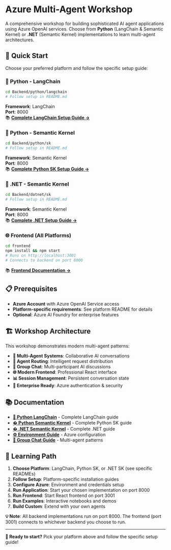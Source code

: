 # Azure Multi-Agent Workshop 

A comprehensive workshop for building sophisticated AI agent applications using Azure OpenAI services. Choose from **Python** (LangChain & Semantic Kernel) or **.NET** (Semantic Kernel) implementations to learn multi-agent architectures.

## 🚀 Quick Start

Choose your preferred platform and follow the specific setup guide:

### 🐍 **Python - LangChain**
```bash
cd Backend/python/langchain
# Follow setup in README.md
```
**Framework**: LangChain  
**Port**: 8000  
📚 **[Complete LangChain Setup Guide →](Backend/python/langchain/README.md)**

### 🐍 **Python - Semantic Kernel**
```bash
cd Backend/python/sk
# Follow setup in README.md  
```
**Framework**: Semantic Kernel  
**Port**: 8000  
📚 **[Complete Python SK Setup Guide →](Backend/python/sk/README.md)**

### 🔷 **.NET - Semantic Kernel**  
```bash
cd Backend/dotnet/sk
# Follow setup in README.md
```
**Framework**: Semantic Kernel  
**Port**: 8000  
📚 **[Complete .NET Setup Guide →](Backend/dotnet/sk/README.md)**

### 🌐 **Frontend** (All Platforms)
```bash
cd frontend
npm install && npm start
# Runs on http://localhost:3001
# Connects to backend on port 8000
```
📚 **[Frontend Documentation →](frontend/PROFESSIONAL_UI_README.md)**

## 📋 Prerequisites

- **Azure Account** with Azure OpenAI Service access
- **Platform-specific requirements**: See platform README for details
- **Optional**: Azure AI Foundry for enterprise features

## 🏗️ Workshop Architecture

This workshop demonstrates modern multi-agent patterns:

- **🤖 Multi-Agent Systems**: Collaborative AI conversations
- **🔄 Agent Routing**: Intelligent request distribution  
- **💬 Group Chat**: Multi-participant AI discussions
- **🌐 Modern Frontend**: Professional React interface
- **📊 Session Management**: Persistent conversation state
- **🔐 Enterprise Ready**: Azure authentication & security

## 📚 Documentation

- **[🐍 Python LangChain](Backend/python/langchain/README.md)** - Complete LangChain guide
- **[� Python Semantic Kernel](Backend/python/sk/README.md)** - Complete Python SK guide  
- **[� .NET Semantic Kernel](Backend/dotnet/sk/README.md)** - Complete .NET guide
- **[⚙️ Environment Guide](docs/ENVIRONMENT_GUIDE.md)** - Azure configuration
- **[👥 Group Chat Guide](docs/GROUP_CHAT.md)** - Multi-agent patterns

## 🎯 Learning Path

1. **Choose Platform**: LangChain, Python SK, or .NET SK (see specific READMEs)
2. **Follow Setup**: Platform-specific installation guides
3. **Configure Azure**: Environment and credentials setup  
4. **Run Application**: Start your chosen implementation on port 8000
5. **Run Frontend**: Start React frontend on port 3001  
6. **Run Examples**: Interactive notebooks and demos
7. **Build Custom**: Extend with your own agents

**💡 Note**: All backend implementations run on port 8000. The frontend (port 3001) connects to whichever backend you choose to run.

---

**🚀 Ready to start?** Pick your platform above and follow the specific setup guide!